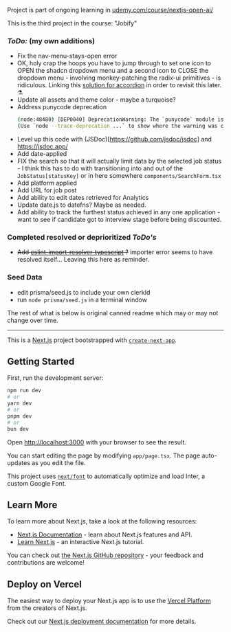 Project is part of ongoing learning in [udemy.com/course/nextjs-open-ai/](udemy.com/course/nextjs-open-ai/)

This is the third project in the course: "Jobify"

### *ToDo:* (my own additions)

- Fix the nav-menu-stays-open error
- OK, holy crap the hoops you have to jump through to set one icon to OPEN the shadcn dropdown menu and a second icon to CLOSE the dropdown menu - involving monkey-patching the radix-ui primitives - is ridiculous. Linking this [solution for accordion](https://github.com/shadcn-ui/ui/issues/1133) in order to revisit this later. :alembic:
- Update all assets and theme color - maybe a turquoise?
- Address punycode deprecation
  ```sh
  (node:48480) [DEP0040] DeprecationWarning: The `punycode` module is deprecated. Please use a userland alternative instead.
  (Use `node --trace-deprecation ...` to show where the warning was created)
  ```
- Level up this code with (JSDoc)[https://github.com/jsdoc/jsdoc] and https://jsdoc.app/ 
- Add date-applied
- FIX the search so that it will actually limit data by the selected job status - I think this has to do with transitioning into and out of the `JobStatus[statusKey]` or in here somewhere `components/SearchForm.tsx`
- Add platform applied
- Add URL for job post
- Add ability to edit dates retrieved for Analytics
- Update date.js to datefns? Maybe as needed.
- Add ability to track the furthest status achieved in any one application - want to see if candidate got to interview stage before being discounted.

### Completed resolved or deprioritized *ToDo's*
- ~~Add [eslint-import-resolver-typescript](https://www.npmjs.com/package/eslint-import-resolver-typescript) ?~~ importer error seems to have resolved itself... Leaving this here as reminder.

### Seed Data

- edit prisma/seed.js to include your own clerkId
- run `node prisma/seed.js` in a terminal window

The rest of what is below is original canned readme which may or may not change over time.

---

This is a [Next.js](https://nextjs.org/) project bootstrapped with [`create-next-app`](https://github.com/vercel/next.js/tree/canary/packages/create-next-app).

## Getting Started

First, run the development server:

```bash
npm run dev
# or
yarn dev
# or
pnpm dev
# or
bun dev
```

Open [http://localhost:3000](http://localhost:3000) with your browser to see the result.

You can start editing the page by modifying `app/page.tsx`. The page auto-updates as you edit the file.

This project uses [`next/font`](https://nextjs.org/docs/basic-features/font-optimization) to automatically optimize and load Inter, a custom Google Font.

## Learn More

To learn more about Next.js, take a look at the following resources:

- [Next.js Documentation](https://nextjs.org/docs) - learn about Next.js features and API.
- [Learn Next.js](https://nextjs.org/learn) - an interactive Next.js tutorial.

You can check out [the Next.js GitHub repository](https://github.com/vercel/next.js/) - your feedback and contributions are welcome!

## Deploy on Vercel

The easiest way to deploy your Next.js app is to use the [Vercel Platform](https://vercel.com/new?utm_medium=default-template&filter=next.js&utm_source=create-next-app&utm_campaign=create-next-app-readme) from the creators of Next.js.

Check out our [Next.js deployment documentation](https://nextjs.org/docs/deployment) for more details.
